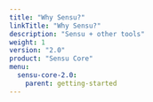 ```yaml
---
title: "Why Sensu?"
linkTitle: "Why Sensu?"
description: "Sensu + other tools"
weight: 1
version: "2.0"
product: "Sensu Core"
menu:
  sensu-core-2.0:
    parent: getting-started
---
```


